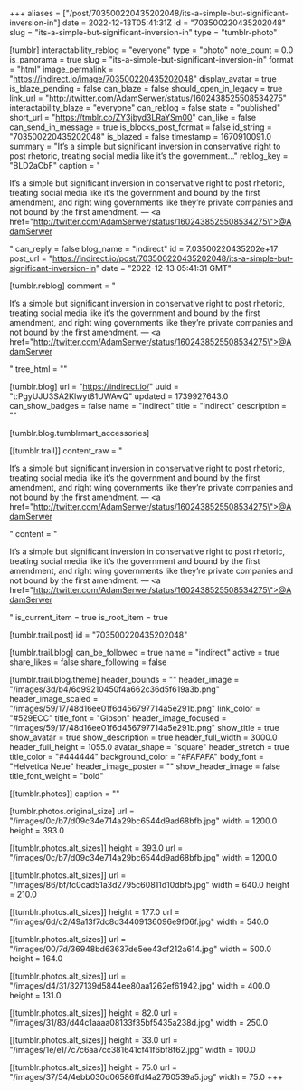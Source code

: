 +++
aliases = ["/post/703500220435202048/its-a-simple-but-significant-inversion-in"]
date = 2022-12-13T05:41:31Z
id = "703500220435202048"
slug = "its-a-simple-but-significant-inversion-in"
type = "tumblr-photo"

[tumblr]
interactability_reblog = "everyone"
type = "photo"
note_count = 0.0
is_panorama = true
slug = "its-a-simple-but-significant-inversion-in"
format = "html"
image_permalink = "https://indirect.io/image/703500220435202048"
display_avatar = true
is_blaze_pending = false
can_blaze = false
should_open_in_legacy = true
link_url = "http://twitter.com/AdamSerwer/status/1602438525508534275"
interactability_blaze = "everyone"
can_reblog = false
state = "published"
short_url = "https://tmblr.co/ZY3jbyd3LRaYSm00"
can_like = false
can_send_in_message = true
is_blocks_post_format = false
id_string = "703500220435202048"
is_blazed = false
timestamp = 1670910091.0
summary = "It’s a simple but significant inversion in conservative right to post rhetoric, treating social media like it’s the government..."
reblog_key = "BLD2aCbF"
caption = "<p>It’s a simple but significant inversion in conservative right to post rhetoric, treating social media like it’s the government and bound by the first amendment, and right wing governments like they’re private companies and not bound by the first amendment. — <a href=\"http://twitter.com/AdamSerwer/status/1602438525508534275\">@AdamSerwer</a></p>"
can_reply = false
blog_name = "indirect"
id = 7.03500220435202e+17
post_url = "https://indirect.io/post/703500220435202048/its-a-simple-but-significant-inversion-in"
date = "2022-12-13 05:41:31 GMT"

[tumblr.reblog]
comment = "<p>It’s a simple but significant inversion in conservative right to post rhetoric, treating social media like it’s the government and bound by the first amendment, and right wing governments like they’re private companies and not bound by the first amendment. — <a href=\"http://twitter.com/AdamSerwer/status/1602438525508534275\">@AdamSerwer</a></p>"
tree_html = ""

[tumblr.blog]
url = "https://indirect.io/"
uuid = "t:PgyUJU3SA2Klwyt81UWAwQ"
updated = 1739927643.0
can_show_badges = false
name = "indirect"
title = "indirect"
description = ""

[tumblr.blog.tumblrmart_accessories]

[[tumblr.trail]]
content_raw = "<p>It’s a simple but significant inversion in conservative right to post rhetoric, treating social media like it’s the government and bound by the first amendment, and right wing governments like they’re private companies and not bound by the first amendment. — <a href=\"http://twitter.com/AdamSerwer/status/1602438525508534275\">@AdamSerwer</a></p>"
content = "<p>It&rsquo;s a simple but significant inversion in conservative right to post rhetoric, treating social media like it&rsquo;s the government and bound by the first amendment, and right wing governments like they&rsquo;re private companies and not bound by the first amendment. &mdash; <a href=\"http://twitter.com/AdamSerwer/status/1602438525508534275\">@AdamSerwer</a></p>"
is_current_item = true
is_root_item = true

[tumblr.trail.post]
id = "703500220435202048"

[tumblr.trail.blog]
can_be_followed = true
name = "indirect"
active = true
share_likes = false
share_following = false

[tumblr.trail.blog.theme]
header_bounds = ""
header_image = "/images/3d/b4/6d99210450f4a662c36d5f619a3b.png"
header_image_scaled = "/images/59/17/48d16ee01f6d456797714a5e291b.png"
link_color = "#529ECC"
title_font = "Gibson"
header_image_focused = "/images/59/17/48d16ee01f6d456797714a5e291b.png"
show_title = true
show_avatar = true
show_description = true
header_full_width = 3000.0
header_full_height = 1055.0
avatar_shape = "square"
header_stretch = true
title_color = "#444444"
background_color = "#FAFAFA"
body_font = "Helvetica Neue"
header_image_poster = ""
show_header_image = false
title_font_weight = "bold"

[[tumblr.photos]]
caption = ""

[tumblr.photos.original_size]
url = "/images/0c/b7/d09c34e714a29bc6544d9ad68bfb.jpg"
width = 1200.0
height = 393.0

[[tumblr.photos.alt_sizes]]
height = 393.0
url = "/images/0c/b7/d09c34e714a29bc6544d9ad68bfb.jpg"
width = 1200.0

[[tumblr.photos.alt_sizes]]
url = "/images/86/bf/fc0cad51a3d2795c60811d10dbf5.jpg"
width = 640.0
height = 210.0

[[tumblr.photos.alt_sizes]]
height = 177.0
url = "/images/6d/c2/49a13f7dc8d34409136096e9f06f.jpg"
width = 540.0

[[tumblr.photos.alt_sizes]]
url = "/images/00/7d/36948bd63637de5ee43cf212a614.jpg"
width = 500.0
height = 164.0

[[tumblr.photos.alt_sizes]]
url = "/images/d4/31/327139d5844ee80aa1262ef61942.jpg"
width = 400.0
height = 131.0

[[tumblr.photos.alt_sizes]]
height = 82.0
url = "/images/31/83/d44c1aaaa08133f35bf5435a238d.jpg"
width = 250.0

[[tumblr.photos.alt_sizes]]
height = 33.0
url = "/images/1e/e1/7c7c6aa7cc381641cf41f6bf8f62.jpg"
width = 100.0

[[tumblr.photos.alt_sizes]]
height = 75.0
url = "/images/37/54/4ebb030d06586ffdf4a2760539a5.jpg"
width = 75.0
+++
